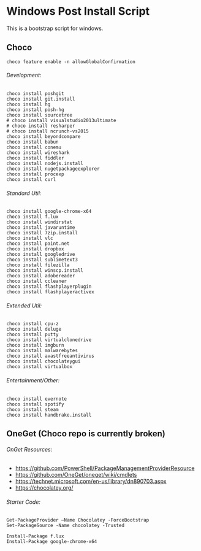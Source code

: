 # Windows Post Install Script
This is a bootstrap script for windows.

## Choco
```
choco feature enable -n allowGlobalConfirmation
```

###### Development: 
```
choco install poshgit
choco install git.install
choco install hg
choco install posh-hg
choco install sourcetree
# choco install visualstudio2013ultimate
# choco install resharper
# choco install ncrunch-vs2015
choco install beyondcompare
choco install babun
choco install conemu
choco install wireshark
choco install fiddler
choco install nodejs.install
choco install nugetpackageexplorer
choco install procexp
choco install curl
```

###### Standard Util:
```
choco install google-chrome-x64
choco install f.lux
choco install windirstat
choco install javaruntime
choco install 7zip.install
choco install vlc
choco install paint.net
choco install dropbox
choco install googledrive
choco install sublimetext3
choco install filezilla
choco install winscp.install
choco install adobereader
choco install ccleaner
choco install flashplayerplugin
choco install flashplayeractivex
```

###### Extended Util:
```
choco install cpu-z
choco install deluge
choco install putty
choco install virtualclonedrive
choco install imgburn
choco install malwarebytes
choco install avastfreeantivirus
choco install chocolateygui
choco install virtualbox
```

###### Entertainment/Other:
```
choco install evernote
choco install spotify
choco install steam
choco install handbrake.install
```

## OneGet (Choco repo is currently broken) 
###### OnGet Resources: 
- https://github.com/PowerShell/PackageManagementProviderResource
- https://github.com/OneGet/oneget/wiki/cmdlets
- https://technet.microsoft.com/en-us/library/dn890703.aspx
- https://chocolatey.org/

###### Starter Code: 
```
Get-PackageProvider –Name Chocolatey -ForceBootstrap
Set-PackageSource -Name chocolatey -Trusted 

Install-Package f.lux
Install-Package google-chrome-x64
```

